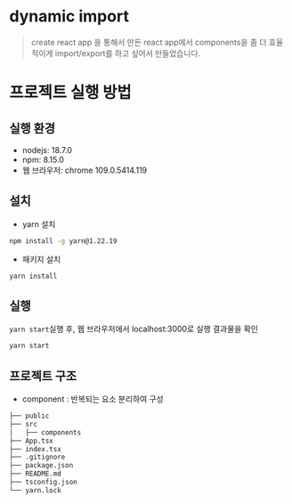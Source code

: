 # dynamic import

> create react app 을 통해서 만든 react app에서 components을 좀 더 효율적이게 import/export를 하고 싶어서 만들었습니다.

# 프로젝트 실행 방법

## 실행 환경

- nodejs: 18.7.0
- npm: 8.15.0
- 웹 브라우저: chrome 109.0.5414.119

## 설치

- yarn 설치

```sh
npm install -g yarn@1.22.19
```

- 패키지 설치

```sh
yarn install
```

## 실행

`yarn start`실행 후, 웹 브라우저에서 localhost:3000로 실행 결과물을 확인

```sh
yarn start
```

## 프로젝트 구조

- component : 반복되는 요소 분리하여 구성

```bash
├── public
├── src
│   ├── components
├── App.tsx
├── index.tsx
├── .gitignore
├── package.json
├── README.md
├── tsconfig.json
└── yarn.lock
```
